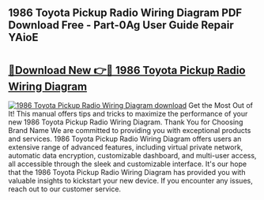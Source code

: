 ## 1986 Toyota Pickup Radio Wiring Diagram PDF Download Free - Part-0Ag User Guide Repair YAioE

# <h2><a href="http://dfo6d9k.blite.top/?on=1986+Toyota+Pickup+Radio+Wiring+Diagram">🔗Download New 👉🔴 1986 Toyota Pickup Radio Wiring Diagram</a></h2>

[![1986 Toyota Pickup Radio Wiring Diagram download](https://i.imgur.com/lujVjoI.png)](http://dfo6d9k.blite.top/?on=1986+Toyota+Pickup+Radio+Wiring+Diagram)
Get the Most Out of It! This manual offers tips and tricks to maximize the performance of your new 1986 Toyota Pickup Radio Wiring Diagram. Thank You for Choosing Brand Name We are committed to providing you with exceptional products and services. 1986 Toyota Pickup Radio Wiring Diagram offers users an extensive range of advanced features, including virtual private network, automatic data encryption, customizable dashboard, and multi-user access, all accessible through the sleek and customizable interface. It's our hope that the 1986 Toyota Pickup Radio Wiring Diagram has provided you with valuable insights to kickstart your new device. If you encounter any issues, reach out to our customer service.
